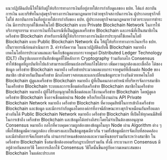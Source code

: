 แนวปฏิบัติฉบับนี้ให้ใช้กับผู้ให้บริการทางการเงินที่อยู่ภายใต้การกำกับดูแลของ ธปท. ได้แก่ สถาบัน
การเงิน และบริษัทในกลุ่มธุรกิจทางการเงินตามกฎหมายว่าด้วยธุรกิจสถาบันการเงิน ผู้ประกอบธุรกิจที่ไม่ใช่
สถาบันการเงินที่อยู่ภายใต้การกำกับของ ธปท. ผู้ประกอบธุรกิจตามกฎหมายว่าด้วยระบบการชำระเงิน
มีการประยุกต์ใช้เทคโนโลยี Blockchain แบบ Private Blockchain Network ในการให้บริการธุรกรรม
ทางการเงินทั้งในกรณีที่เป็นผู้ดูแลเครือข่าย Blockchain และกรณีที่เป็นสมาชิกในเครือข่าย Blockchain
สำหรับกรณีที่ผู้ให้บริการทางการเงินมีการประยุกต์ใช้เทคโนโลยี Blockchain แบบ Public
Blockchain Network นั้น ให้ผู้ให้บริการทางการเงินหารือ ธปท. เป็นรายกรณีก่อนดำเนินการ
3. คำจำกัดความ
ในแนวปฏิบัติฉบับนี้
Blockchain หมายถึง เทคโนโลยีการประมวลผลและจัดเก็บข้อมูลแบบกระจายศูนย์ Distributed
Ledger Technology (DLT) เป็นรูปแบบการบันทึกข้อมูลที่ใช้หลักการ Cryptography ร่วมกับกลไก
Consensus ทำให้ข้อมูลที่ถูกบันทึกไปแล้วสามารถเปลี่ยนแปลงหรือแก้ไขได้ยาก เพิ่มความถูกต้องและเชื่อถือ
ได้ของข้อมูล
เครือข่าย Blockchain หมายถึง เครือข่ายประมวลผลแบบกระจายศูนย์ที่เชื่อมต่อ Node ของสมาชิก
เข้าด้วยกันเป็นเครือข่าย มีกลไกตรวจสอบและแลกเปลี่ยนข้อมูลระหว่างกันด้วยเทคโนโลยี Blockchain
ผู้ดูแลเครือข่าย Blockchain หมายถึง ผู้ที่เป็นคนกลางทำหน้าที่บริหารจัดการสมาชิกในเครือข่าย
Blockchain ระบบและการเชื่อมต่อกับเครือข่าย Blockchain
สมาชิกในเครือข่าย Blockchain หมายถึง ผู้ที่ได้รับอนุญาตให้เชื่อมต่อและใช้งานเครือข่าย
Blockchain โดยผู้ดูแลเครือข่าย Blockchain ซึ่งอาจเชื่อมต่อผ่าน Node หรือเรียกใช้งานผ่าน API
Private Blockchain Network หมายถึง เครือข่าย Blockchain ที่ควบคุมสิทธิในการเข้าถึงเครือข่าย
Blockchain และข้อมูล และมีการกำกับดูแลโดยองค์กรที่อาจมีลักษณะทางธุรกิจเหมือนกันหรือแตกต่างกันได้
Public Blockchain Network หมายถึง เครือข่าย Blockchain ที่เปิดให้ทุกคนมีสิทธิ์ในการเข้าถึง
เครือข่าย Blockchain และข้อมูลได้อย่างอิสระโดยไม่จําเป็นต้องขออนุญาต
Consensus หมายถึง กลไกที่ควบคุมความถูกต้องของข้อมูลในทุก Node ผ่าน Algorithm ต่าง ๆ
เพื่อให้ข้อมูลมีความถูกต้อง เที่ยงตรงและเป็นข้อมูลชุดเดียวกัน รวมทั้งข้อมูลมีการจัดเก็บที่สอดคล้อง
และมีลำดับการจัดเก็บตรงกัน ผ่านการกำหนดข้อตกลงและความเห็นชอบร่วมกันระหว่างสมาชิก
ในเครือข่าย Blockchain ซึ่งสมาชิกต้องยอมรับกฎระเบียบร่วมกัน ทั้งนี้ กระบวนการ Consensus
มีอยู่ด้วยกันหลายวิธี โดยการเลือกใช้ Consensus วิธีใดนั้นขึ้นอยู่กับความเหมาะสมของ Blockchain
ในแต่ละประเภท

